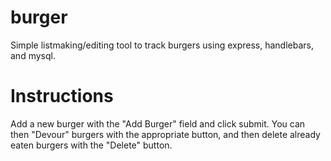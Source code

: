 # burger
Simple listmaking/editing tool to track burgers using express, handlebars, and mysql.
# Instructions
Add a new burger with the "Add Burger" field and click submit. You can then "Devour" burgers with the appropriate button, and then delete already eaten burgers with the "Delete" button.
